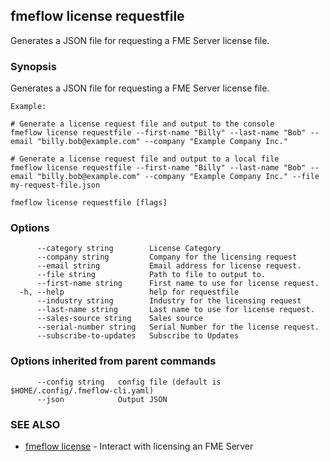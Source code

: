 ## fmeflow license requestfile

Generates a JSON file for requesting a FME Server license file.

### Synopsis

Generates a JSON file for requesting a FME Server license file.
		
	Example:
	
	# Generate a license request file and output to the console
	fmeflow license requestfile --first-name "Billy" --last-name "Bob" --email "billy.bob@example.com" --company "Example Company Inc."
	
	# Generate a license request file and output to a local file
	fmeflow license requestfile --first-name "Billy" --last-name "Bob" --email "billy.bob@example.com" --company "Example Company Inc." --file my-request-file.json

```
fmeflow license requestfile [flags]
```

### Options

```
      --category string        License Category
      --company string         Company for the licensing request
      --email string           Email address for license request.
      --file string            Path to file to output to.
      --first-name string      First name to use for license request.
  -h, --help                   help for requestfile
      --industry string        Industry for the licensing request
      --last-name string       Last name to use for license request.
      --sales-source string    Sales source
      --serial-number string   Serial Number for the license request.
      --subscribe-to-updates   Subscribe to Updates
```

### Options inherited from parent commands

```
      --config string   config file (default is $HOME/.config/.fmeflow-cli.yaml)
      --json            Output JSON
```

### SEE ALSO

* [fmeflow license](fmeflow_license.md)	 - Interact with licensing an FME Server


